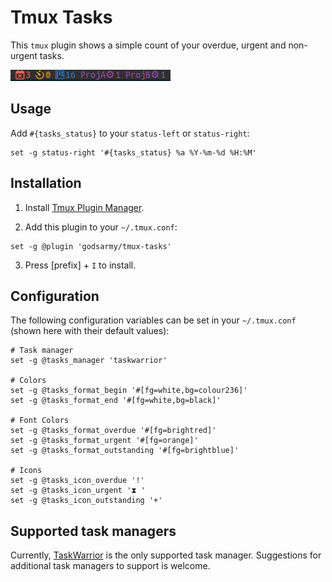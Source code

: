 # Tmux Tasks

This `tmux` plugin shows a simple count of your overdue, urgent and non-urgent
tasks.

![docker status](example.png)


## Usage

Add `#{tasks_status}` to your `status-left` or `status-right`:

```
set -g status-right '#{tasks_status} %a %Y-%m-%d %H:%M'
```


## Installation

1. Install [Tmux Plugin Manager][tpm].

2. Add this plugin to your `~/.tmux.conf`:

```
set -g @plugin 'godsarmy/tmux-tasks'
```

3. Press [prefix] + `I` to install.


## Configuration

The following configuration variables can be set in your `~/.tmux.conf` (shown
here with their default values):

```
# Task manager
set -g @tasks_manager 'taskwarrior'

# Colors
set -g @tasks_format_begin '#[fg=white,bg=colour236]'
set -g @tasks_format_end '#[fg=white,bg=black]'

# Font Colors
set -g @tasks_format_overdue '#[fg=brightred]'
set -g @tasks_format_urgent '#[fg=orange]'
set -g @tasks_format_outstanding '#[fg=brightblue]'

# Icons
set -g @tasks_icon_overdue '!'
set -g @tasks_icon_urgent '⧗ '
set -g @tasks_icon_outstanding '+'
```


## Supported task managers

Currently, [TaskWarrior][task] is the only supported task manager. Suggestions
for additional task managers to support is welcome.


[tpm]: https://github.com/tmux-plugins/tpm
[task]: https://taskwarrior.org
